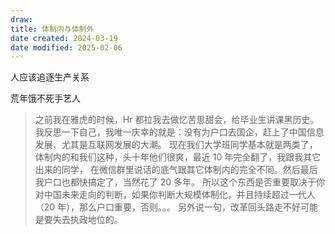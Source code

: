 ```yaml
---
draw:
title: 体制内与体制外
date created: 2024-03-19
date modified: 2025-02-06
---
```


人应该追逐生产关系

<!-- more -->

荒年饿不死手艺人

> 之前我在雅虎的时候，Hr 都拉我去做忆苦思甜会，给毕业生讲课黑历史。
我反思一下自己，我唯一庆幸的就是：没有为户口去国企，赶上了中国信息发展、尤其是互联网发展的大潮。
现在我们大学班同学基本就是两类了，体制内的和我们这种，头十年他们很爽，最近 10 年完全翻了，我跟我其它出来的同学，
在微信群里说话的底气跟其它体制内的完全不同。然后最后我户口也都快搞定了，当然花了 20 多年。
所以这个东西是否重要取决于你对中国未来走向的判断，如果你判断大规模体制化，并且持续超过一代人（20 年），那么户口重要，否则。。。
另外说一句，改革回头路走不好可能是要失去执政地位的。
